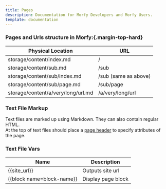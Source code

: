 ```yaml
---
title: Pages
description: Documentation for Morfy Developers and Morfy Users.
template: documentation
---
```


### Pages and Urls structure in Morfy:{.margin-top-hard}

<table class="table">
    <thead>
        <tr><th>Physical Location</th><th>URL</th></tr>
    </thead>
    <tbody>
        <tr><td>storage/content/index.md</td><td>/</td></tr>
        <tr><td>storage/content/sub.md</td><td>/sub</td></tr>
        <tr><td>storage/content/sub/index.md</td><td>/sub (same as above)</td></tr>
        <tr><td>storage/content/sub/page.md</td><td>/sub/page</td></tr>
        <tr><td>storage/content/a/very/long/url.md</td><td>/a/very/long/url</td></tr>
    </tbody>
</table>


### Text File Markup

Text files are marked up using Markdown. They can also contain regular HTML.  
At the top of text files should place a [page header]({site_url}/documentation/content/pages-headers) to specify attributes of the page.


### Text File Vars

<table class="table">
    <thead>
        <tr><th>Name</th><th>Description</th></tr>
    </thead>
    <tbody>
        <tr><td>{{site_url}}</td><td>Outputs site url</td></tr>
        <tr><td>{{block name=block-name}}</td><td>Display page block</td></tr>
    </tbody>
</table>
